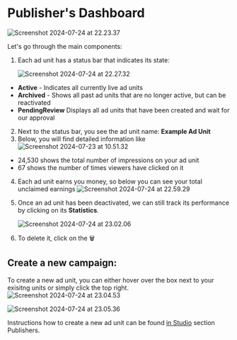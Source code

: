 # Publisher's Dashboard

![Screenshot 2024-07-24 at 22.23.37](https://hackmd.io/_uploads/rk7kX1JK0.png)

Let's go through the main components:

1. Each ad unit has a status bar that indicates its state:

   ![Screenshot 2024-07-24 at 22.27.32](https://hackmd.io/_uploads/SJDaQ1JY0.png)


- **Active** - Indicates all currently live ad units
- **Archived** - Shows all past ad units that are no longer active, but can be reactivated
- **PendingReview** Displays all ad units that have been created and wait for our approval

2. Next to the status bar, you see the ad unit name: **Example Ad Unit**
3. Below, you will find detailed information like
![Screenshot 2024-07-23 at 10.51.32](https://hackmd.io/_uploads/HywBygaOR.png)
- 24,530 shows the total number of impressions on your ad unit
- 67 shows the number of times viewers have clicked on it

4. Each ad unit earns you money, so below you can see your total unclaimed earnings
![Screenshot 2024-07-24 at 22.59.29](https://hackmd.io/_uploads/rkSSsk1K0.png)


5. Once an ad unit has been deactivated, we can still track its performance by clicking on its **Statistics**. 

   ![Screenshot 2024-07-24 at 23.02.06](https://hackmd.io/_uploads/SJL1nykKA.png)


6. To delete it, click on the 🗑️


## Create a new campaign: 
To create a new ad unit, you can either hover over the box next to your exisitng units or simply click the top right.
![Screenshot 2024-07-24 at 23.04.53](https://hackmd.io/_uploads/Sk_9nk1FC.png)


![Screenshot 2024-07-24 at 23.05.36](https://hackmd.io/_uploads/HyBp21ytR.png)


Instructions how to create a new ad unit can be found [in Studio](./Studio/studio.md) section Publishers.

